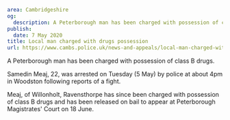 ```yaml
area: Cambridgeshire
og:
  description: A Peterborough man has been charged with possession of class B drugs.
publish:
  date: 7 May 2020
title: Local man charged with drugs possession
url: https://www.cambs.police.uk/news-and-appeals/local-man-charged-with-drugs-possession-1
```

A Peterborough man has been charged with possession of class B drugs.

Samedin Meaj, 22, was arrested on Tuesday (5 May) by police at about 4pm in Woodston following reports of a fight.

Meaj, of Willonholt, Ravensthorpe has since been charged with possession of class B drugs and has been released on bail to appear at Peterborough Magistrates' Court on 18 June.
